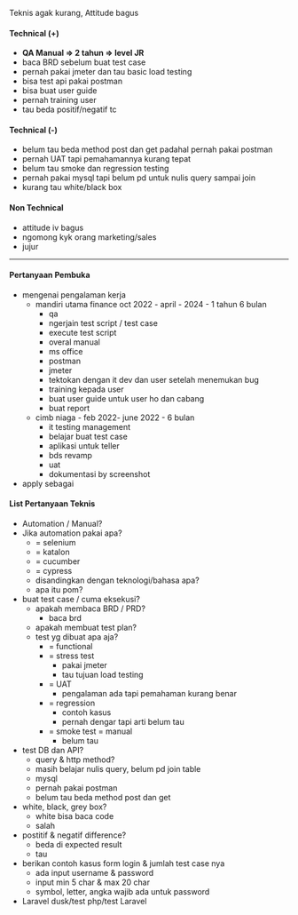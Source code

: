 Teknis agak kurang, Attitude bagus

#### Technical (+) 

- **QA Manual => 2 tahun => level JR**  
- baca BRD sebelum buat test case
- pernah pakai jmeter dan tau basic load testing
- bisa test api pakai postman
- bisa buat user guide
- pernah training user
- tau beda positif/negatif tc

#### Technical (-)  

- belum tau beda method post dan get padahal pernah pakai postman
- pernah UAT tapi pemahamannya kurang tepat
- belum tau smoke dan regression testing
- pernah pakai mysql tapi belum pd untuk nulis query sampai join
- kurang tau white/black box

#### Non Technical  

- attitude iv bagus
- ngomong kyk orang marketing/sales
- jujur

---

#### Pertanyaan Pembuka

- mengenai pengalaman kerja  
	- mandiri utama finance oct 2022 - april - 2024 - 1 tahun 6 bulan
		- qa
		- ngerjain test script / test case
		- execute test script
		- overal manual
		- ms office
		- postman
		- jmeter
		- tektokan dengan it dev dan user setelah menemukan bug
		- training kepada user
		- buat user guide untuk user ho dan cabang
		- buat report
	- cimb niaga - feb 2022- june 2022 - 6 bulan
		- it testing management
		- belajar buat test case
		- aplikasi untuk teller
		- bds revamp
		- uat
		- dokumentasi by screenshot
- apply sebagai


#### List Pertanyaan Teknis

- Automation / Manual?  
- Jika automation pakai apa?
	- = selenium
	- = katalon
	- = cucumber
	- = cypress
	- disandingkan dengan teknologi/bahasa apa?
	- apa itu pom?
- buat test case / cuma eksekusi?
	- apakah membaca BRD / PRD?
		- baca brd
	- apakah membuat test plan?
	- test yg dibuat apa aja?
		- = functional
		- = stress test
			- pakai jmeter
			- tau tujuan load testing
		- = UAT
			- pengalaman ada tapi pemahaman kurang benar
		- = regression
			- contoh kasus
			- pernah dengar tapi arti belum tau
		- = smoke test = manual
			- belum tau
- test DB dan API?
	- query & http method?
	- masih belajar nulis query, belum pd join table
	- mysql
	- pernah pakai postman
	- belum tau beda method post dan get
- white, black, grey box?
	- white bisa baca code
	- salah
- postitif & negatif difference?
	- beda di expected result
	- tau
- berikan contoh kasus form login & jumlah test case nya
	- ada input username & password
	- input min 5 char & max 20 char
	- symbol, letter, angka wajib ada untuk password
- Laravel dusk/test php/test Laravel